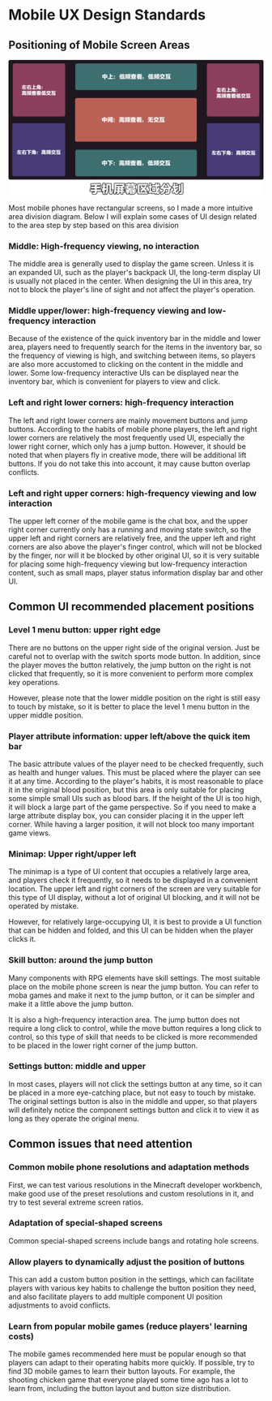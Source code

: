 # Mobile UX Design Standards 

## Positioning of Mobile Screen Areas 

![img](./images/4_1.png) 

Most mobile phones have rectangular screens, so I made a more intuitive area division diagram. Below I will explain some cases of UI design related to the area step by step based on this area division 

### Middle: High-frequency viewing, no interaction 

The middle area is generally used to display the game screen. Unless it is an expanded UI, such as the player's backpack UI, the long-term display UI is usually not placed in the center. When designing the UI in this area, try not to block the player's line of sight and not affect the player's operation. 

### Middle upper/lower: high-frequency viewing and low-frequency interaction 

Because of the existence of the quick inventory bar in the middle and lower area, players need to frequently search for the items in the inventory bar, so the frequency of viewing is high, and switching between items, so players are also more accustomed to clicking on the content in the middle and lower. Some low-frequency interactive UIs can be displayed near the inventory bar, which is convenient for players to view and click. 

### Left and right lower corners: high-frequency interaction 

The left and right lower corners are mainly movement buttons and jump buttons. According to the habits of mobile phone players, the left and right lower corners are relatively the most frequently used UI, especially the lower right corner, which only has a jump button. However, it should be noted that when players fly in creative mode, there will be additional lift buttons. If you do not take this into account, it may cause button overlap conflicts. 

### Left and right upper corners: high-frequency viewing and low interaction 

The upper left corner of the mobile game is the chat box, and the upper right corner currently only has a running and moving state switch, so the upper left and right corners are relatively free, and the upper left and right corners are also above the player's finger control, which will not be blocked by the finger, nor will it be blocked by other original UI, so it is very suitable for placing some high-frequency viewing but low-frequency interaction content, such as small maps, player status information display bar and other UI. 

## Common UI recommended placement positions 

### Level 1 menu button: upper right edge 

There are no buttons on the upper right side of the original version. Just be careful not to overlap with the switch sports mode button. In addition, since the player moves the button relatively, the jump button on the right is not clicked that frequently, so it is more convenient to perform more complex key operations. 

However, please note that the lower middle position on the right is still easy to touch by mistake, so it is better to place the level 1 menu button in the upper middle position. 

### Player attribute information: upper left/above the quick item bar 

The basic attribute values of the player need to be checked frequently, such as health and hunger values. This must be placed where the player can see it at any time. According to the player's habits, it is most reasonable to place it in the original blood position, but this area is only suitable for placing some simple small UIs such as blood bars. If the height of the UI is too high, it will block a large part of the game perspective. So if you need to make a large attribute display box, you can consider placing it in the upper left corner. While having a larger position, it will not block too many important game views. 

### Minimap: Upper right/upper left 

The minimap is a type of UI content that occupies a relatively large area, and players check it frequently, so it needs to be displayed in a convenient location. The upper left and right corners of the screen are very suitable for this type of UI display, without a lot of original UI blocking, and it will not be operated by mistake. 

However, for relatively large-occupying UI, it is best to provide a UI function that can be hidden and folded, and this UI can be hidden when the player clicks it. 

### Skill button: around the jump button 

Many components with RPG elements have skill settings. The most suitable place on the mobile phone screen is near the jump button. You can refer to moba games and make it next to the jump button, or it can be simpler and make it a little above the jump button. 

It is also a high-frequency interaction area. The jump button does not require a long click to control, while the move button requires a long click to control, so this type of skill that needs to be clicked is more recommended to be placed in the lower right corner of the jump button. 


### Settings button: middle and upper 

In most cases, players will not click the settings button at any time, so it can be placed in a more eye-catching place, but not easy to touch by mistake. The original settings button is also in the middle and upper, so that players will definitely notice the component settings button and click it to view it as long as they operate the original menu. 

## Common issues that need attention 

### Common mobile phone resolutions and adaptation methods 

First, we can test various resolutions in the Minecraft developer workbench, make good use of the preset resolutions and custom resolutions in it, and try to test several extreme screen ratios. 

### Adaptation of special-shaped screens 

Common special-shaped screens include bangs and rotating hole screens. 

### Allow players to dynamically adjust the position of buttons 

This can add a custom button position in the settings, which can facilitate players with various key habits to challenge the button position they need, and also facilitate players to add multiple component UI position adjustments to avoid conflicts. 

### Learn from popular mobile games (reduce players' learning costs) 

The mobile games recommended here must be popular enough so that players can adapt to their operating habits more quickly. If possible, try to find 3D mobile games to learn their button layouts. For example, the shooting chicken game that everyone played some time ago has a lot to learn from, including the button layout and button size distribution.